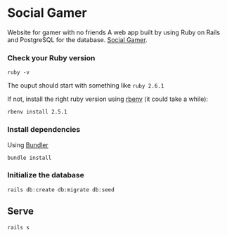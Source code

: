 # Social Gamer

Website for gamer with no friends
A web app built by using Ruby on Rails and PostgreSQL for the database. 
[Social Gamer](https://social-gamer.herokuapp.com).



### Check your Ruby version

```shell
ruby -v
```

The ouput should start with something like `ruby 2.6.1`

If not, install the right ruby version using [rbenv](https://github.com/rbenv/rbenv) (it could take a while):

```shell
rbenv install 2.5.1
```

### Install dependencies

Using [Bundler](https://github.com/bundler/bundler) 
```shell
bundle install
```

### Initialize the database

```shell
rails db:create db:migrate db:seed
```

## Serve

```shell
rails s
```